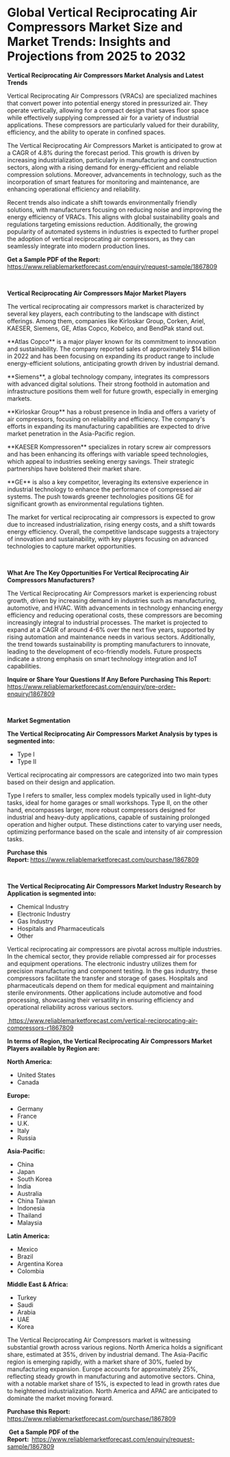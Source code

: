 <p><h1>Global Vertical Reciprocating Air Compressors Market Size and Market Trends: Insights and Projections from 2025 to 2032</h1></p><p><strong>Vertical Reciprocating Air Compressors Market Analysis and Latest Trends</strong></p>
<p><p>Vertical Reciprocating Air Compressors (VRACs) are specialized machines that convert power into potential energy stored in pressurized air. They operate vertically, allowing for a compact design that saves floor space while effectively supplying compressed air for a variety of industrial applications. These compressors are particularly valued for their durability, efficiency, and the ability to operate in confined spaces.</p><p>The Vertical Reciprocating Air Compressors Market is anticipated to grow at a CAGR of 4.8% during the forecast period. This growth is driven by increasing industrialization, particularly in manufacturing and construction sectors, along with a rising demand for energy-efficient and reliable compression solutions. Moreover, advancements in technology, such as the incorporation of smart features for monitoring and maintenance, are enhancing operational efficiency and reliability.</p><p>Recent trends also indicate a shift towards environmentally friendly solutions, with manufacturers focusing on reducing noise and improving the energy efficiency of VRACs. This aligns with global sustainability goals and regulations targeting emissions reduction. Additionally, the growing popularity of automated systems in industries is expected to further propel the adoption of vertical reciprocating air compressors, as they can seamlessly integrate into modern production lines.</p></p>
<p><strong>Get a Sample PDF of the Report:&nbsp;</strong> <a href="https://www.reliablemarketforecast.com/enquiry/request-sample/1867809?utm_campaign=2723&utm_medium=2&utm_source=Github&utm_content=ia&utm_term=12042025&utm_id=vertical-reciprocating-air-compressors">https://www.reliablemarketforecast.com/enquiry/request-sample/1867809</a></p>
<p>&nbsp;</p>
<p><strong>Vertical Reciprocating Air Compressors Major Market Players</strong></p>
<p><p>The vertical reciprocating air compressors market is characterized by several key players, each contributing to the landscape with distinct offerings. Among them, companies like Kirloskar Group, Corken, Ariel, KAESER, Siemens, GE, Atlas Copco, Kobelco, and BendPak stand out.</p><p>**Atlas Copco** is a major player known for its commitment to innovation and sustainability. The company reported sales of approximately $14 billion in 2022 and has been focusing on expanding its product range to include energy-efficient solutions, anticipating growth driven by industrial demand.</p><p>**Siemens**, a global technology company, integrates its compressors with advanced digital solutions. Their strong foothold in automation and infrastructure positions them well for future growth, especially in emerging markets.</p><p>**Kirloskar Group** has a robust presence in India and offers a variety of air compressors, focusing on reliability and efficiency. The company's efforts in expanding its manufacturing capabilities are expected to drive market penetration in the Asia-Pacific region.</p><p>**KAESER Kompressoren** specializes in rotary screw air compressors and has been enhancing its offerings with variable speed technologies, which appeal to industries seeking energy savings. Their strategic partnerships have bolstered their market share.</p><p>**GE** is also a key competitor, leveraging its extensive experience in industrial technology to enhance the performance of compressed air systems. The push towards greener technologies positions GE for significant growth as environmental regulations tighten.</p><p>The market for vertical reciprocating air compressors is expected to grow due to increased industrialization, rising energy costs, and a shift towards energy efficiency. Overall, the competitive landscape suggests a trajectory of innovation and sustainability, with key players focusing on advanced technologies to capture market opportunities.</p></p>
<p>&nbsp;</p>
<p><strong>What Are The Key Opportunities For Vertical Reciprocating Air Compressors Manufacturers?</strong></p>
<p><p>The Vertical Reciprocating Air Compressors market is experiencing robust growth, driven by increasing demand in industries such as manufacturing, automotive, and HVAC. With advancements in technology enhancing energy efficiency and reducing operational costs, these compressors are becoming increasingly integral to industrial processes. The market is projected to expand at a CAGR of around 4-6% over the next five years, supported by rising automation and maintenance needs in various sectors. Additionally, the trend towards sustainability is prompting manufacturers to innovate, leading to the development of eco-friendly models. Future prospects indicate a strong emphasis on smart technology integration and IoT capabilities.</p></p>
<p><strong>Inquire or Share Your Questions If Any Before Purchasing This Report:</strong> <a href="https://www.reliablemarketforecast.com/enquiry/pre-order-enquiry/1867809?utm_campaign=2723&utm_medium=2&utm_source=Github&utm_content=ia&utm_term=12042025&utm_id=vertical-reciprocating-air-compressors">https://www.reliablemarketforecast.com/enquiry/pre-order-enquiry/1867809</a></p>
<p>&nbsp;</p>
<p><strong>Market Segmentation</strong></p>
<p><strong>The Vertical Reciprocating Air Compressors Market Analysis by types is segmented into:</strong></p>
<p><ul><li>Type I</li><li>Type II</li></ul></p>
<p><p>Vertical reciprocating air compressors are categorized into two main types based on their design and application. </p><p>Type I refers to smaller, less complex models typically used in light-duty tasks, ideal for home garages or small workshops. Type II, on the other hand, encompasses larger, more robust compressors designed for industrial and heavy-duty applications, capable of sustaining prolonged operation and higher output. These distinctions cater to varying user needs, optimizing performance based on the scale and intensity of air compression tasks.</p></p>
<p><strong>Purchase this Report:&nbsp;</strong><a href="https://www.reliablemarketforecast.com/purchase/1867809?utm_campaign=2723&utm_medium=2&utm_source=Github&utm_content=ia&utm_term=12042025&utm_id=vertical-reciprocating-air-compressors">https://www.reliablemarketforecast.com/purchase/1867809</a></p>
<p>&nbsp;</p>
<p><strong>The Vertical Reciprocating Air Compressors Market Industry Research by Application is segmented into:</strong></p>
<p><ul><li>Chemical Industry</li><li>Electronic Industry</li><li>Gas Industry</li><li>Hospitals and Pharmaceuticals</li><li>Other</li></ul></p>
<p><p>Vertical reciprocating air compressors are pivotal across multiple industries. In the chemical sector, they provide reliable compressed air for processes and equipment operations. The electronic industry utilizes them for precision manufacturing and component testing. In the gas industry, these compressors facilitate the transfer and storage of gases. Hospitals and pharmaceuticals depend on them for medical equipment and maintaining sterile environments. Other applications include automotive and food processing, showcasing their versatility in ensuring efficiency and operational reliability across various sectors.</p></p>
<p><a href="https://www.reliablemarketforecast.com/vertical-reciprocating-air-compressors-r1867809?utm_campaign=2723&utm_medium=2&utm_source=Github&utm_content=ia&utm_term=12042025&utm_id=vertical-reciprocating-air-compressors">&nbsp;https://www.reliablemarketforecast.com/vertical-reciprocating-air-compressors-r1867809</a></p>
<p><strong>In terms of Region, the Vertical Reciprocating Air Compressors Market Players available by Region are:</strong></p>
<p>
    <p> <strong> North America: </strong>
        <ul>
            <li>United States</li>
            <li>Canada</li>
        </ul>
        </p> 
    <p> <strong> Europe: </strong>
        <ul>
            <li>Germany</li>
            <li>France</li>
            <li>U.K.</li>
            <li>Italy</li>
            <li>Russia</li>
        </ul>
        </p> 
    <p> <strong> Asia-Pacific: </strong>
        <ul>
            <li>China</li>
            <li>Japan</li>
            <li>South Korea</li>
            <li>India</li>
            <li>Australia</li>
            <li>China Taiwan</li>
            <li>Indonesia</li>
            <li>Thailand</li>
            <li>Malaysia</li>
        </ul>
        </p> 
    <p> <strong> Latin America: </strong>
        <ul>
            <li>Mexico</li>
            <li>Brazil</li>
            <li>Argentina Korea</li>
            <li>Colombia</li>
        </ul>
        </p> 
    <p> <strong> Middle East & Africa: </strong>
        <ul>
            <li>Turkey</li>
            <li>Saudi</li>
            <li>Arabia</li>
            <li>UAE</li>
            <li>Korea</li>
        </ul>
    </p>
    </p>
<p><p>The Vertical Reciprocating Air Compressors market is witnessing substantial growth across various regions. North America holds a significant share, estimated at 35%, driven by industrial demand. The Asia-Pacific region is emerging rapidly, with a market share of 30%, fueled by manufacturing expansion. Europe accounts for approximately 25%, reflecting steady growth in manufacturing and automotive sectors. China, with a notable market share of 15%, is expected to lead in growth rates due to heightened industrialization. North America and APAC are anticipated to dominate the market moving forward.</p></p>
<p><strong>Purchase this Report: </strong><a href="https://www.reliablemarketforecast.com/purchase/1867809?utm_campaign=2723&utm_medium=2&utm_source=Github&utm_content=ia&utm_term=12042025&utm_id=vertical-reciprocating-air-compressors">https://www.reliablemarketforecast.com/purchase/1867809</a></p>
<p>&nbsp;<strong>Get a Sample PDF of the Report:&nbsp;&nbsp;</strong><a href="https://www.reliablemarketforecast.com/enquiry/request-sample/1867809?utm_campaign=2723&utm_medium=2&utm_source=Github&utm_content=ia&utm_term=12042025&utm_id=vertical-reciprocating-air-compressors">https://www.reliablemarketforecast.com/enquiry/request-sample/1867809</a></p>
<p><strong></strong></p>
<p><p></p><p></p><p></p></p>